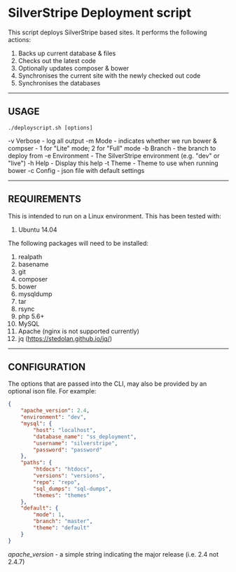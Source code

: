 # SilverStripe Deployment script
This script deploys SilverStripe based sites. It performs the following actions:

1. Backs up current database & files
2. Checks out the latest code
3. Optionally updates composer & bower
4. Synchronises the current site with the newly checked out code
5. Synchronises the databases

---
## USAGE
`./deployscript.sh [options]`

-v Verbose         - log all output
-m Mode            - indicates whether we run bower & compser - 1 for "Lite"
                               mode; 2 for "Full" mode
-b Branch           - the branch to deploy from
-e Environment - The SilverStripe environment (e.g. "dev" or "live")
-h Help               - Display this help
-t Theme            - Theme to use when running bower
-c Config            - json file with default settings

---

## REQUIREMENTS
This is intended to run on a Linux environment. This has been tested with:

1. Ubuntu 14.04

The following packages will need to be installed:

1. realpath
2. basename
3. git
4. composer
5. bower
6. mysqldump
7. tar
8. rsync
9. php 5.6+
10. MySQL
11. Apache (nginx is not supported currently)
12. jq (https://stedolan.github.io/jq/)

---

## CONFIGURATION

The options that are passed into the CLI, may also be provided by an optional ison file. For example:

```json
{
    "apache_version": 2.4,
    "environment": "dev",
    "mysql": {
        "host": "localhost",
        "database_name": "ss_deployment",
        "username": "silverstripe",
        "password": "password"
    },
    "paths": {
        "htdocs": "htdocs",
        "versions": "versions",
        "repo": "repo",
        "sql_dumps": "sql-dumps",
        "themes": "themes"
    },
    "default": {
        "mode": 1,
        "branch": "master",
        "theme": "default"
    }
}
```

*apache_version* - a simple string indicating the major release (i.e. 2.4 not 2.4.7)
